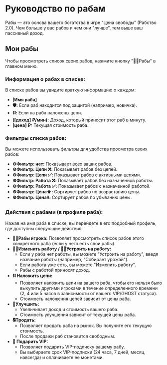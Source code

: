 # Руководство по рабам

Рабы — это основа вашего богатства в игре "Цена свободы" (Рабство 2.0). Чем больше у вас рабов и чем они "лучше", тем выше ваш пассивный доход.

## Мои рабы

Чтобы просмотреть список своих рабов, нажмите кнопку "🧎‍♂Рабы" в главном меню.

### Информация о рабах в списке:

В списке рабов вы увидите краткую информацию о каждом:
*   **[Имя раба]**
*   **🛡:** Если раб находится под защитой (например, новичка).
*   **⛓:** Если на раба наложены цепи.
*   **([доход] ₽/мин):** Доход, который приносит этот раб в минуту.
*   **[цена] ₽:** Текущая стоимость раба.

### Фильтры списка рабов:

Вы можете использовать фильтры для удобства просмотра своих рабов:
*   **⚙️Фильтр: нет:** Показывает всех ваших рабов.
*   **⚙️Фильтр: Цепи ❌:** Показывает рабов без цепей.
*   **⚙️Фильтр: Цепи ✅:** Показывает рабов с активными цепями.
*   **⚙️Фильтр: Работа ❌:** Показывает рабов без назначенной работы.
*   **⚙️Фильтр: Работа ✅:** Показывает рабов с назначенной работой.
*   **⚙️Фильтр: Цена⬆️:** Сортирует рабов по возрастанию цены.
*   **⚙️Фильтр: Цена⬇️:** Сортирует рабов по убыванию цены.

### Действия с рабами (в профиле раба):

Нажав на имя раба в списке, вы перейдете в его подробный профиль, где доступны следующие действия:

*   **🧎‍♂Рабы игрока:** Позволяет просмотреть список рабов этого конкретного раба (если у него есть свои рабы).
*   **🧑‍🏫Изменить работу / 🧑‍🏫Устроить на работу:**
    *   Если у раба нет работы, вы можете "Устроить на работу", введя название работы (например, "Собирает урожай").
    *   Если работа уже есть, вы можете "Изменить работу".
    *   Рабы с работой приносят доход.
*   **⛓ Наложить цепи:**
    *   Позволяет наложить цепи на вашего раба, чтобы его нельзя было выкупить другими игроками в течение определенного времени (2, 4 или 5 часов в зависимости от вашего VIP/GHOST статуса).
    *   Стоимость наложения цепей зависит от цены раба.
*   **🎈Улучшить:**
    *   Увеличивает доход и стоимость вашего раба.
    *   Стоимость улучшения зависит от текущей цены раба.
*   **💲Продать:**
    *   Позволяет продать раба на рынок. Вы получите его текущую стоимость.
    *   После продажи раб становится свободным.
*   **🎁 Подарить VIP:**
    *   Позволяет подарить VIP-подписку вашему рабу.
    *   Вы выбираете срок VIP-подписки (24 часа, 7 дней, месяц, навсегда) и оплачиваете ее монетами.
